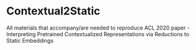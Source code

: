 # Contextual2Static
All materials that accompany/are needed to reproduce ACL 2020 paper - Interpreting Pretrained Contextualized Representations via Reductions to Static Embeddings
